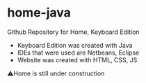 # home-java

Github Repository for Home, Keyboard Edition


 - Keyboard Edition was created with Java
 - IDEs that were used are Netbeans, Eclipse
 - Website was created with HTML, CSS, JS


⚠️Home is still under construction
